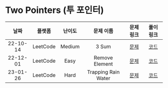 # Two Pointers (투 포인터)

|   날짜   | 플랫폼 |  난이도  |  문제 이름  |                   문제 링크                   |                                   풀이 링크                                   |
| :------: | :----: | :------: | :---------: | :-------------------------------------------: | :---------------------------------------------------------------------------: |
| 22-10-14 |  LeetCode  |  Medium  |   3 Sum    | [문제](https://leetcode.com/problems/3sum) | [코드](https://github.com/LeeMir/Algorithm/blob/main/TwoPointers/Leetcode-15.js) |
| 22-12-01 |  LeetCode  |  Easy  |   Remove Element    | [문제](https://leetcode.com/problems/remove-element) | [코드](https://github.com/LeeMir/Algorithm/blob/main/TwoPointers/Leetcode-27.js) |
| 23-01-26 |  LeetCode  |  Hard  |   Trapping Rain Water    | [문제](https://leetcode.com/problems/trapping-rain-water) | [코드](https://github.com/LeeMir/Algorithm/blob/main/TwoPointers/Leetcode-42.js) |
